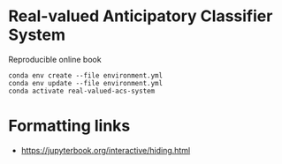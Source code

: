 # Real-valued Anticipatory Classifier System
Reproducible online book

    conda env create --file environment.yml
    conda env update --file environment.yml
    conda activate real-valued-acs-system

# Formatting links
- https://jupyterbook.org/interactive/hiding.html